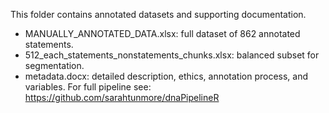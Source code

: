 This folder contains annotated datasets and supporting documentation. 
- MANUALLY_ANNOTATED_DATA.xlsx: full dataset of 862 annotated statements. 
- 512_each_statements_nonstatements_chunks.xlsx: balanced subset for segmentation.
- metadata.docx: detailed description, ethics, annotation process, and variables.
For full pipeline see: https://github.com/sarahtunmore/dnaPipelineR
